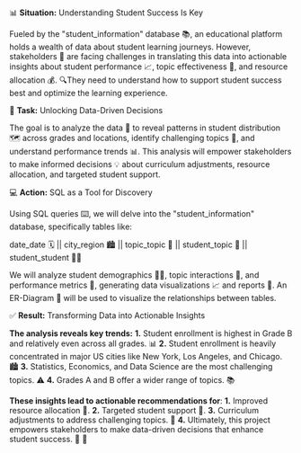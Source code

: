 📊 **Situation:**  Understanding Student Success Is Key

Fueled by the "student_information" database 📚, an educational platform holds a wealth of data about student learning journeys. However, stakeholders 👥 are facing challenges in translating this data into actionable insights about student performance 📈, topic effectiveness 📝, and resource allocation 💰. 
🔍They need to understand how to support student success best and optimize the learning experience.


🎯 **Task:**  Unlocking Data-Driven Decisions

The goal is to analyze the data 🔬 to reveal patterns in student distribution 🗺️ across grades and locations, identify challenging topics 🤯, and understand performance trends 📊.
This analysis will empower stakeholders to make informed decisions 💡 about curriculum adjustments, resource allocation, and targeted student support.


💻 **Action:**  SQL as a Tool for Discovery

Using SQL queries ⌨️, we will delve into the "student_information" database, specifically tables like:

date_date 🗓️ || city_region 🏙️ || topic_topic 📝  || student_topic 🤝 || student_student 🧑‍🎓 

We will analyze student demographics 🧑‍🎓, topic interactions 🤝, and performance metrics 💯, generating data visualizations 📈 and reports 📄.
An ER-Diagram 🔗 will be used to visualize the relationships between tables.


✅ **Result:** Transforming Data into Actionable Insights

**The analysis reveals key trends:**
**1.** Student enrollment is highest in Grade B and relatively even across all grades. 📊
**2.** Student enrollment is heavily concentrated in major US cities like New York, Los Angeles, and Chicago. 🏙️
**3.** Statistics, Economics, and Data Science are the most challenging topics. ⚠️
**4.** Grades A and B offer a wider range of topics. 📚

**These insights lead to actionable recommendations for**:
**1.** Improved resource allocation 💸.
**2.** Targeted student support 🤝.
**3.** Curriculum adjustments to address challenging topics. 📝
**4.** Ultimately, this project empowers stakeholders to make data-driven decisions that enhance student success. 🎉 📣
